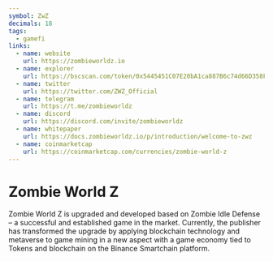 ```yaml
---
symbol: ZwZ
decimals: 18
tags:
  - gamefi
links:
  - name: website
    url: https://zombieworldz.io
  - name: explorer
    url: https://bscscan.com/token/0x5445451C07E20bA1ca887B6c74d66D358F46D083
  - name: twitter
    url: https://twitter.com/ZWZ_Official
  - name: telegram
    url: https://t.me/zombieworldz
  - name: discord
    url: https://discord.com/invite/zombieworldz
  - name: whitepaper
    url: https://docs.zombieworldz.io/p/introduction/welcome-to-zwz
  - name: coinmarketcap
    url: https://coinmarketcap.com/currencies/zombie-world-z
---
```


# Zombie World Z

Zombie World Z is upgraded and developed based on Zombie Idle Defense – a successful and established game in the market. Currently, the publisher has transformed the upgrade by applying blockchain technology and metaverse to game mining in a new aspect with a game economy tied to Tokens and blockchain on the Binance Smartchain platform.
